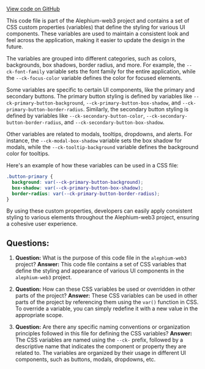 [View code on GitHub](https://github.com/alephium/alephium-web3/packages/web3-react/src/styles/themes/web95.ts)

This code file is part of the Alephium-web3 project and contains a set of CSS custom properties (variables) that define the styling for various UI components. These variables are used to maintain a consistent look and feel across the application, making it easier to update the design in the future.

The variables are grouped into different categories, such as colors, backgrounds, box shadows, border radius, and more. For example, the `--ck-font-family` variable sets the font family for the entire application, while the `--ck-focus-color` variable defines the color for focused elements.

Some variables are specific to certain UI components, like the primary and secondary buttons. The primary button styling is defined by variables like `--ck-primary-button-background`, `--ck-primary-button-box-shadow`, and `--ck-primary-button-border-radius`. Similarly, the secondary button styling is defined by variables like `--ck-secondary-button-color`, `--ck-secondary-button-border-radius`, and `--ck-secondary-button-box-shadow`.

Other variables are related to modals, tooltips, dropdowns, and alerts. For instance, the `--ck-modal-box-shadow` variable sets the box shadow for modals, while the `--ck-tooltip-background` variable defines the background color for tooltips.

Here's an example of how these variables can be used in a CSS file:

```css
.button-primary {
  background: var(--ck-primary-button-background);
  box-shadow: var(--ck-primary-button-box-shadow);
  border-radius: var(--ck-primary-button-border-radius);
}
```

By using these custom properties, developers can easily apply consistent styling to various elements throughout the Alephium-web3 project, ensuring a cohesive user experience.
## Questions: 
 1. **Question:** What is the purpose of this code file in the `alephium-web3` project?
   **Answer:** This code file contains a set of CSS variables that define the styling and appearance of various UI components in the `alephium-web3` project.

2. **Question:** How can these CSS variables be used or overridden in other parts of the project?
   **Answer:** These CSS variables can be used in other parts of the project by referencing them using the `var()` function in CSS. To override a variable, you can simply redefine it with a new value in the appropriate scope.

3. **Question:** Are there any specific naming conventions or organization principles followed in this file for defining the CSS variables?
   **Answer:** The CSS variables are named using the `--ck-` prefix, followed by a descriptive name that indicates the component or property they are related to. The variables are organized by their usage in different UI components, such as buttons, modals, dropdowns, etc.